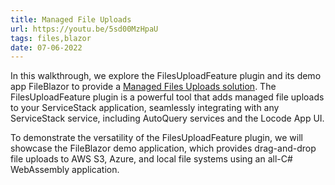 ```yaml
---
title: Managed File Uploads
url: https://youtu.be/5sd00MzHpaU
tags: files,blazor
date: 07-06-2022
---
```


In this walkthrough, we explore the FilesUploadFeature plugin and its demo app FileBlazor to provide a [Managed Files Uploads solution](https://docs.servicestack.net/locode/files). The FilesUploadFeature plugin is a powerful tool that adds managed file uploads to your ServiceStack application, seamlessly integrating with any ServiceStack service, including AutoQuery services and the Locode App UI.

To demonstrate the versatility of the FilesUploadFeature plugin, we will showcase the FileBlazor demo application, which provides drag-and-drop file uploads to AWS S3, Azure, and local file systems using an all-C# WebAssembly application.
